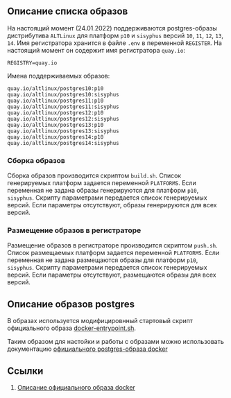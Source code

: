 ## Описание списка образов

На настоящий момент (24.01.2022) поддерживаются postgres-образы дистрибутива `ALTLinux` для платформ `p10` и `sisyphus`
версий `10`, `11`, `12`, `13`, `14`.
Имя регистратора хранится в файле `.env` в переменной `REGISTER`. 
На настоящий момент он содержит имя регистратора  `quay.io`:
```
REGISTRY=quay.io
```
Имена поддерживаемых образов:
```
quay.io/altlinux/postgres10:p10
quay.io/altlinux/postgres10:sisyphus
quay.io/altlinux/postgres11:p10
quay.io/altlinux/postgres11:sisyphus
quay.io/altlinux/postgres12:p10
quay.io/altlinux/postgres12:sisyphus
quay.io/altlinux/postgres13:p10
quay.io/altlinux/postgres13:sisyphus
quay.io/altlinux/postgres14:p10
quay.io/altlinux/postgres14:sisyphus
```

### Сборка образов 

Сборка образов производится скриптом `build.sh`.
Список генерируемых платформ задается переменной `PLATFORMS`.
Если переменная не задана образы генерируются для платформ `p10`, `sisyphus`.
Скрипту параметрами передается список генерируемых версий. 
Если параметры отсутствуют, образы генерируются для всех версий.

### Размещение образов в регистраторе

Размещение образов в регистраторе производится скриптом `push.sh`.
Список размещаемых платформ задается переменной `PLATFORMS`.
Если переменная не задана размещаются образы  для платформ `p10`, `sisyphus`.
Скрипту параметрами передается список генерируемых версий. 
Если параметры отсутствуют, размещаются образы для всех версий.


## Описание образов postgres

В образах используется модифицировнный стартовый скрипт официального образа
[docker-entrypoint.sh](https://github.com/docker-library/postgres/blob/master/docker-entrypoint.sh).

Таким образом для настойки и работы с образами можно использовать документацию
[официального postgres-образа docker](https://hub.docker.com/_/postgres)

## Ссылки

1. [Описание официального образа docker](https://hub.docker.com/_/postgres)
